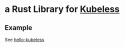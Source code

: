 # a Rust Library for [Kubeless](kubeless.io) #

## Example ##
See [hello-kubeless](../hello-kubeless/src/main.rs)
